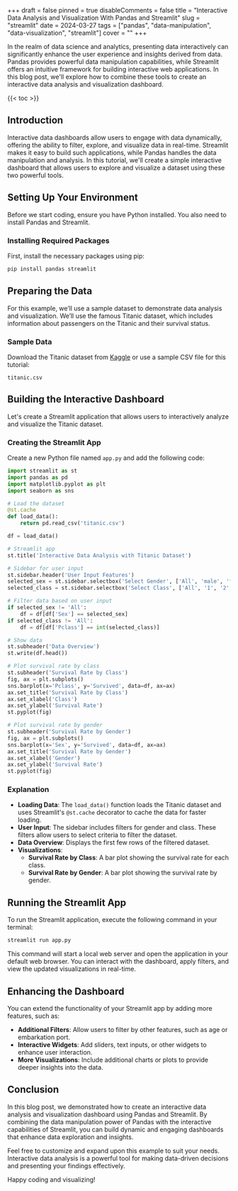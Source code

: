 +++
draft = false
pinned = true
disableComments = false
title = "Interactive Data Analysis and Visualization With Pandas and Streamlit"
slug = "streamlit"
date = 2024-03-27
tags = ["pandas", "data-manipulation", "data-visualization", "streamlit"]
cover = ""
+++

In the realm of data science and analytics, presenting data interactively can significantly enhance the user experience and insights derived from data. Pandas provides powerful data manipulation capabilities, while Streamlit offers an intuitive framework for building interactive web applications. In this blog post, we'll explore how to combine these tools to create an interactive data analysis and visualization dashboard.

{{< toc >}}

## Introduction

Interactive data dashboards allow users to engage with data dynamically, offering the ability to filter, explore, and visualize data in real-time. Streamlit makes it easy to build such applications, while Pandas handles the data manipulation and analysis. In this tutorial, we'll create a simple interactive dashboard that allows users to explore and visualize a dataset using these two powerful tools.

## Setting Up Your Environment

Before we start coding, ensure you have Python installed. You also need to install Pandas and Streamlit.

### Installing Required Packages

First, install the necessary packages using pip:

```bash
pip install pandas streamlit
```

## Preparing the Data

For this example, we’ll use a sample dataset to demonstrate data analysis and visualization. We’ll use the famous Titanic dataset, which includes information about passengers on the Titanic and their survival status.

### Sample Data

Download the Titanic dataset from [Kaggle](https://www.kaggle.com/c/titanic/data) or use a sample CSV file for this tutorial:

```plaintext
titanic.csv
```

## Building the Interactive Dashboard

Let's create a Streamlit application that allows users to interactively analyze and visualize the Titanic dataset.

### Creating the Streamlit App

Create a new Python file named `app.py` and add the following code:

```python
import streamlit as st
import pandas as pd
import matplotlib.pyplot as plt
import seaborn as sns

# Load the dataset
@st.cache
def load_data():
    return pd.read_csv('titanic.csv')

df = load_data()

# Streamlit app
st.title('Interactive Data Analysis with Titanic Dataset')

# Sidebar for user input
st.sidebar.header('User Input Features')
selected_sex = st.sidebar.selectbox('Select Gender', ['All', 'male', 'female'])
selected_class = st.sidebar.selectbox('Select Class', ['All', '1', '2', '3'])

# Filter data based on user input
if selected_sex != 'All':
    df = df[df['Sex'] == selected_sex]
if selected_class != 'All':
    df = df[df['Pclass'] == int(selected_class)]

# Show data
st.subheader('Data Overview')
st.write(df.head())

# Plot survival rate by class
st.subheader('Survival Rate by Class')
fig, ax = plt.subplots()
sns.barplot(x='Pclass', y='Survived', data=df, ax=ax)
ax.set_title('Survival Rate by Class')
ax.set_xlabel('Class')
ax.set_ylabel('Survival Rate')
st.pyplot(fig)

# Plot survival rate by gender
st.subheader('Survival Rate by Gender')
fig, ax = plt.subplots()
sns.barplot(x='Sex', y='Survived', data=df, ax=ax)
ax.set_title('Survival Rate by Gender')
ax.set_xlabel('Gender')
ax.set_ylabel('Survival Rate')
st.pyplot(fig)
```

### Explanation

- **Loading Data**: The `load_data()` function loads the Titanic dataset and uses Streamlit's `@st.cache` decorator to cache the data for faster loading.
- **User Input**: The sidebar includes filters for gender and class. These filters allow users to select criteria to filter the dataset.
- **Data Overview**: Displays the first few rows of the filtered dataset.
- **Visualizations**:
  - **Survival Rate by Class**: A bar plot showing the survival rate for each class.
  - **Survival Rate by Gender**: A bar plot showing the survival rate by gender.

## Running the Streamlit App

To run the Streamlit application, execute the following command in your terminal:

```bash
streamlit run app.py
```

This command will start a local web server and open the application in your default web browser. You can interact with the dashboard, apply filters, and view the updated visualizations in real-time.

## Enhancing the Dashboard

You can extend the functionality of your Streamlit app by adding more features, such as:

- **Additional Filters**: Allow users to filter by other features, such as age or embarkation port.
- **Interactive Widgets**: Add sliders, text inputs, or other widgets to enhance user interaction.
- **More Visualizations**: Include additional charts or plots to provide deeper insights into the data.

## Conclusion

In this blog post, we demonstrated how to create an interactive data analysis and visualization dashboard using Pandas and Streamlit. By combining the data manipulation power of Pandas with the interactive capabilities of Streamlit, you can build dynamic and engaging dashboards that enhance data exploration and insights.

Feel free to customize and expand upon this example to suit your needs. Interactive data analysis is a powerful tool for making data-driven decisions and presenting your findings effectively.

Happy coding and visualizing!
